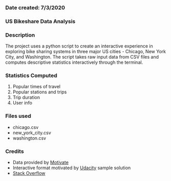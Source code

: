 ### Date created: 7/3/2020

### US Bikeshare Data Analysis

### Description
The project uses a python script to create an interactive experience in exploring bike sharing systems in three major US cities - Chicago, New York City, and Washington. The script takes raw input data from CSV files and computes descriptive statistics interactively through the terminal.

### Statistics Computed
1. Popular times of travel
2. Popular stations and trips
3. Trip duration
4. User info

### Files used
- chicago.csv
- new_york_city.csv
- washington.csv

### Credits
- Data provided by [Motivate](https://www.motivateco.com/)
- Interactive format motivated by [Udacity](https://classroom.udacity.com/nanodegrees/nd104/parts/53470233-d93c-4a31-a59f-11388272fe6b/modules/0f8a717f-4ac2-49d7-9ac4-15ae692793fa/lessons/ee7d089a-4a92-4e5d-96d2-bb256fae28e9/concepts/bb79f688-465e-435e-89b6-b8adaa98828e) sample solution
- [Stack Overflow](https://stackoverflow.com/questions/15138973/how-to-get-the-number-of-the-most-frequent-value-in-a-column)
